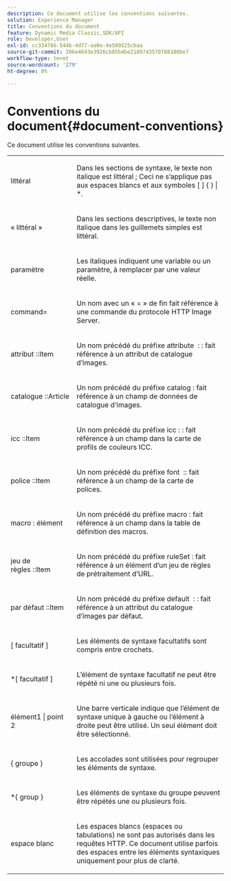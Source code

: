 ```yaml
---
description: Ce document utilise les conventions suivantes.
solution: Experience Manager
title: Conventions du document
feature: Dynamic Media Classic,SDK/API
role: Developer,User
exl-id: cc334766-544b-4d77-aa0e-4e509525cbaa
source-git-commit: 206e4643e3926cb85b4be2189743578f88180be7
workflow-type: tm+mt
source-wordcount: '279'
ht-degree: 0%

---
```


# Conventions du document{#document-conventions}

Ce document utilise les conventions suivantes.

<table id="simpletable_8C9DB0DA5F2B4C068794415602B768CB"> 
 <tr class="strow"> 
  <td class="stentry"> <p>littéral </p> </td> 
  <td class="stentry"> <p>Dans les sections de syntaxe, le texte non italique est littéral ; Ceci ne s’applique pas aux espaces blancs et aux symboles [ ] { } | *. </p> </td> 
 </tr> 
 <tr class="strow"> 
  <td class="stentry"> <p>« littéral » </p> </td> 
  <td class="stentry"> <p>Dans les sections descriptives, le texte non italique dans les guillemets simples est littéral. </p> </td> 
 </tr> 
 <tr class="strow"> 
  <td class="stentry"> <p> <span class="varname"> paramètre </span> </p> </td> 
  <td class="stentry"> <p>Les italiques indiquent une variable ou un paramètre, à remplacer par une valeur réelle. </p> </td> 
 </tr> 
 <tr class="strow"> 
  <td class="stentry"> <p> <span class="codeph"> command= </span> </p> </td> 
  <td class="stentry"> <p>Un nom avec un « = » de fin fait référence à une commande du protocole HTTP Image Server. </p> </td> 
 </tr> 
 <tr class="strow"> 
  <td class="stentry"> <p> <span class="codeph"> attribut ::Item </span> </p> </td> 
  <td class="stentry"> <p>Un nom précédé du préfixe attribute <span class="codeph">  : : fait </span> référence à un attribut de catalogue d’images. </p> </td> 
 </tr> 
 <tr class="strow"> 
  <td class="stentry"> <p> <span class="codeph"> catalogue ::Article </span> </p> </td> 
  <td class="stentry"> <p>Un nom précédé du préfixe catalog <span class="codeph"> : fait </span> référence à un champ de données de catalogue d’images. </p> </td> 
 </tr> 
 <tr class="strow"> 
  <td class="stentry"> <p> <span class="codeph"> icc ::Item </span> </p> </td> 
  <td class="stentry"> <p>Un nom précédé du <span class="codeph"> préfixe icc : : fait </span> référence à un champ dans la carte de profils de couleurs ICC. </p> </td> 
 </tr> 
 <tr class="strow"> 
  <td class="stentry"> <p> <span class="codeph"> police ::Item </span> </p> </td> 
  <td class="stentry"> <p>Un nom précédé du préfixe font <span class="codeph">  :: fait </span> référence à un champ de la carte de polices. </p> </td> 
 </tr> 
 <tr class="strow"> 
  <td class="stentry"> <p> <span class="codeph"> macro : élément </span> </p> </td> 
  <td class="stentry"> <p>Un nom précédé du préfixe macro <span class="codeph"> : fait </span> référence à un champ dans la table de définition des macros. </p> </td> 
 </tr> 
 <tr class="strow"> 
  <td class="stentry"> <p> <span class="codeph"> jeu de règles ::Item </span> </p> </td> 
  <td class="stentry"> <p>Un nom précédé du préfixe ruleSet <span class="codeph"> : fait </span> référence à un élément d’un jeu de règles de prétraitement d’URL. </p> </td> 
 </tr> 
 <tr class="strow"> 
  <td class="stentry"> <p> <span class="codeph"> par défaut ::Item </span> </p> </td> 
  <td class="stentry"> <p>Un nom précédé du préfixe default <span class="codeph">  : : fait </span> référence à un attribut du catalogue d’images par défaut. </p> </td> 
 </tr> 
 <tr class="strow"> 
  <td class="stentry"> <p> <span class="codeph"><span class="varname">[ facultatif </span>]</span> </p> </td> 
  <td class="stentry"> <p>Les éléments de syntaxe facultatifs sont compris entre crochets. </p> </td> 
 </tr> 
 <tr class="strow"> 
  <td class="stentry"> <p> <span class="codeph"> *[ <span class="varname"> facultatif </span>] </span> </p> </td> 
  <td class="stentry"> <p>L’élément <span class="varname"> de syntaxe facultatif </span> ne peut être répété ni une ou plusieurs fois. </p> </td> 
 </tr> 
 <tr class="strow"> 
  <td class="stentry"> <p> <span class="codeph"><span class="varname"> élément1 </span>| <span class="varname"> point 2 </span> </span> </p> </td> 
  <td class="stentry"> <p>Une barre verticale indique que l’élément de syntaxe unique à gauche ou l’élément à droite peut être utilisé. Un seul élément doit être sélectionné. </p> </td> 
 </tr> 
 <tr class="strow"> 
  <td class="stentry"> <p> <span class="codeph"><span class="varname">{ groupe </span>}</span> </p> </td> 
  <td class="stentry"> <p>Les accolades sont utilisées pour regrouper les éléments de syntaxe. </p> </td> 
 </tr> 
 <tr class="strow"> 
  <td class="stentry"> <p> <span class="codeph"> *{ <span class="varname"> group </span>} </span> </p> </td> 
  <td class="stentry"> <p>Les éléments de syntaxe du groupe peuvent être répétés une ou plusieurs fois. </p> </td> 
 </tr> 
 <tr class="strow"> 
  <td class="stentry"> <p>espace blanc </p> </td> 
  <td class="stentry"> <p>Les espaces blancs (espaces ou tabulations) ne sont pas autorisés dans les requêtes HTTP. Ce document utilise parfois des espaces entre les éléments syntaxiques uniquement pour plus de clarté. </p> </td> 
 </tr> 
</table>
